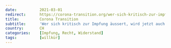 ```yaml
---
date:          2021-03-01
redirect:      https://corona-transition.org/wer-sich-kritisch-zur-impfung-aussert-wird-jetzt-auch-von-behorden-angegriffen
title:         Corona Transition
subtitle:      'Wer sich kritisch zur Impfung äussert, wird jetzt auch von Behörden angegriffen'
country:       CH
categories:    [Impfung, Recht, Widerstand]
tags:          [willkür]
---
```

